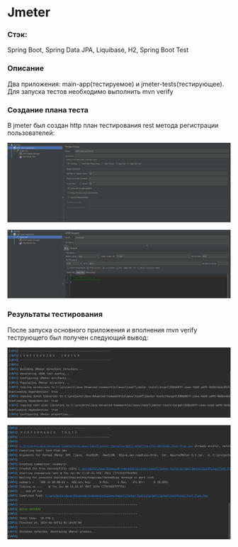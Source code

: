 # Jmeter

### Стэк:
Spring Boot, Spring Data JPA, Liquibase, H2, Spring Boot Test

### Описание
Два приложения: main-app(тестируемое) и jmeter-tests(тестирующее).
Для запуска тестов необходимо выполнить mvn verify

### Создание плана теста

В jmeter был создан http план тестирования rest метода регистрации пользователей:

![img_3.png](img_3.png)

![img.png](img.png)

### Результаты тестирования

После запуска основного приложения и вполнения mvn verify теструющего был получен следующий вывод:

![img_1.png](img_1.png)

![img_2.png](img_2.png)


